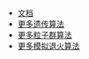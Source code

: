 * [文档](zh/README.md)
* [更多遗传算法](zh/more_ga.md)
* [更多粒子群算法](zh/more_pso.md)
* [更多模拟退火算法](zh/more_pso.md)